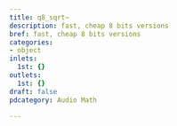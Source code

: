 ```yaml
---
title: q8_sqrt~
description: fast, cheap 8 bits versions
bref: fast, cheap 8 bits versions
categories:
- object
inlets:
  1st: {}
outlets:
  1st: {}
draft: false
pdcategory: Audio Math

---
```


